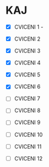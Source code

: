 # KAJ

- [x] CVICENI 1 -

- [x] CVICENI 2

- [x] CVICENI 3

- [x] CVICENI 4

- [x] CVICENI 5

- [x] CVICENI 6

- [ ] CVICENI 7

- [ ] CVICENI 8

- [ ] CVICENI 9

- [ ] CVICENI 10

- [ ] CVICENI 11

- [ ] CVICENI 12